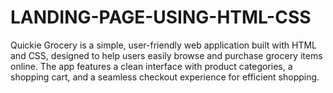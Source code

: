 # LANDING-PAGE-USING-HTML-CSS
Quickie Grocery is a simple, user-friendly web application built with HTML and CSS, designed to help users easily browse and purchase grocery items online. The app features a clean interface with product categories, a shopping cart, and a seamless checkout experience for efficient shopping.
